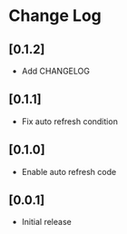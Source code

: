 # Change Log

## [0.1.2]
- Add CHANGELOG

## [0.1.1]
- Fix auto refresh condition

## [0.1.0]
- Enable auto refresh code

## [0.0.1]
- Initial release
